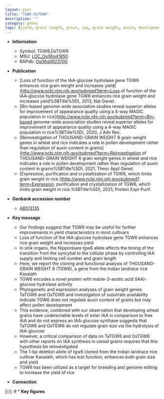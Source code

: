 ```yaml
---
layout: post
title: "TGW6,OsTGW6"
description: ""
category: genes
tags: [yield, grain length, grain, iaa, grain weight, auxin, development, pollen, grain size, pollen development, IAA, breeding]
---
```


* **Information**  
    + Symbol: TGW6,OsTGW6  
    + MSU: [LOC_Os06g41850](http://rice.uga.edu/cgi-bin/ORF_infopage.cgi?orf=LOC_Os06g41850)  
    + RAPdb: [Os06g0623700](https://rapdb.dna.affrc.go.jp/locus/?name=Os06g0623700)  

* **Publication**  
    + [Loss of function of the IAA-glucose hydrolase gene TGW6 enhances rice grain weight and increases yield](http://www.ncbi.nlm.nih.gov/pubmed?term=Loss of function of the IAA-glucose hydrolase gene TGW6 enhances rice grain weight and increases yield%5BTitle%5D), 2013, Nat Genet.
    + [Bin-based genome-wide association studies reveal superior alleles for improvement of appearance quality using a 4-way MAGIC population in rice](http://www.ncbi.nlm.nih.gov/pubmed?term=Bin-based genome-wide association studies reveal superior alleles for improvement of appearance quality using a 4-way MAGIC population in rice%5BTitle%5D), 2020, J Adv Res.
    + [Reinvestigation of THOUSAND-GRAIN WEIGHT 6 grain weight genes in wheat and rice indicates a role in pollen development rather than regulation of auxin content in grains](http://www.ncbi.nlm.nih.gov/pubmed?term=Reinvestigation of THOUSAND-GRAIN WEIGHT 6 grain weight genes in wheat and rice indicates a role in pollen development rather than regulation of auxin content in grains%5BTitle%5D), 2021, Theor Appl Genet.
    + [Expression, purification and crystallization of TGW6, which limits grain weight in rice.](http://www.ncbi.nlm.nih.gov/pubmed?term=Expression, purification and crystallization of TGW6, which limits grain weight in rice.%5BTitle%5D), 2021, Protein Expr Purif.

* **Genbank accession number**  
    + [AB513135](http://www.ncbi.nlm.nih.gov/nuccore/AB513135)

* **Key message**  
    + Our findings suggest that TGW6 may be useful for further improvements in yield characteristics in most cultivars
    + Loss of function of the IAA-glucose hydrolase gene TGW6 enhances rice grain weight and increases yield
    + In sink organs, the Nipponbare tgw6 allele affects the timing of the transition from the syncytial to the cellular phase by controlling IAA supply and limiting cell number and grain length
    + Here, we report the cloning and functional analysis of THOUSAND-GRAIN WEIGHT 6 (TGW6), a gene from the Indian landrace rice Kasalath
    + TGW6 encodes a novel protein with indole-3-acetic acid (IAA)-glucose hydrolase activity
    + Phylogenetic and expression analyses of grain weight genes TaTGW6 and OsTGW6 and investigation of substrate availability indicate TGW6 does not regulate auxin content of grains but may affect pollen development
    + This evidence, combined with our observation that developing wheat grains have undetectable levels of ester IAA in comparison to free IAA and do not express an IAA-glucose synthase suggests that TaTGW6 and OsTGW6 do not regulate grain size via the hydrolysis of IAA-glucose
    + However, a critical comparison of data on TaTGW6 and OsTGW6 with other reports on IAA synthesis in cereal grains requires that this hypothesis be reinvestigated
    + The 1-bp deletion allele of tgw6 cloned from the Indian landrace rice cultivar Kasalath, which has lost function, enhances both grain size and yield
    + TGW6 has been utilized as a target for breeding and genome editing to increase the yield of rice

* **Connection**  

[//]: # * **Key figures**  


